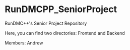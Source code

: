 # RunDMCPP_SeniorProject
RunDMC++'s Senior Project Repository

Here, you can find two directories: Frontend and Backend

Members:
Andrew